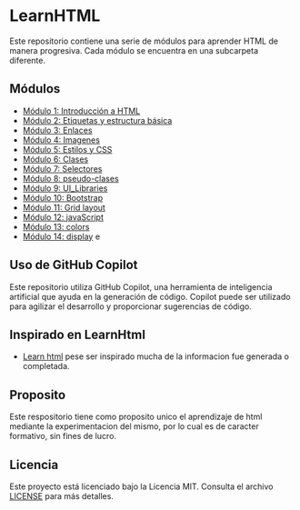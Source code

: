 # LearnHTML

Este repositorio contiene una serie de módulos para aprender HTML de manera progresiva. Cada módulo se encuentra en una subcarpeta diferente.

## Módulos

- [Módulo 1: Introducción a HTML](./modulo1)
- [Módulo 2: Etiquetas y estructura básica](./modulo2)
- [Módulo 3: Enlaces](./modulo3)
- [Módulo 4: Imagenes](./modulo4)
- [Módulo 5: Estilos y CSS](./modulo5)
- [Módulo 6: Clases](./modulo6)
- [Módulo 7: Selectores](./modulo7)
- [Módulo 8: pseudo-clases](./modulo8)
- [Módulo 9: UI_Libraries](https://learn-html.org/en/UI_Libraries)
- [Módulo 10: Bootstrap](./modulo10)
- [Módulo 11: Grid layout](./modulo11)
- [Módulo 12: javaScript](./modulo12)
- [Módulo 13: colors](./modulo13)
- [Módulo 14: display](./modulo14)
e
## Uso de GitHub Copilot

Este repositorio utiliza GitHub Copilot, una herramienta de inteligencia artificial que ayuda en la generación de código. Copilot puede ser utilizado para agilizar el desarrollo y proporcionar sugerencias de código.

## Inspirado en LearnHtml

- [Learn html](https://learn-html.org)
 pese ser inspirado mucha de la informacion fue generada o completada.

## Proposito

Este respositorio tiene como proposito unico el aprendizaje de html mediante la experimentacion del mismo, por lo cual es de caracter formativo, sin fines de lucro.

## Licencia

Este proyecto está licenciado bajo la Licencia MIT. Consulta el archivo [LICENSE](./LICENSE) para más detalles.
